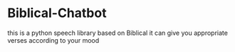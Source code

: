 # Biblical-Chatbot
this is a python speech library based on Biblical
it can give you appropriate verses according to your mood
